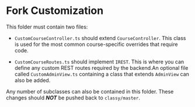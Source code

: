 # Fork Customization

This folder must contain two files:

* `CustomCourseController.ts` should extend `CourseController`. This class is used for the most common course-specific overrides that require code. 

* `CustomCourseRoutes.ts` should implement `IREST`. This is where you can define any custom REST routes required by the backend.An optional file called `CustomAdminView.ts` containing a class that extends `AdminView` can also be added. 

Any number of subclasses can also be contained in this folder. These changes should ***NOT*** be pushed back to `classy/master`.
  